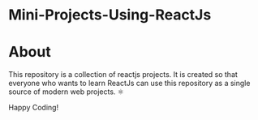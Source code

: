# Mini-Projects-Using-ReactJs

# About 
This repository is a collection of reactjs projects. It is created so that everyone who wants to learn ReactJs can use this repository as a  single source of modern web projects. ⚛ 

Happy Coding!

